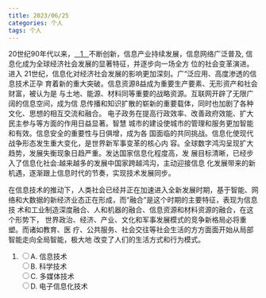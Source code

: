 ```yaml
---
title: 2023/06/25
categories: 个人
tags: 个人
---
```


20世纪90年代以来，<u>&nbsp;&nbsp;&nbsp;1&nbsp;&nbsp;&nbsp;</u>不断创新，信息产业持续发展，信息网络广泛普及,
信息化成为全球经济社会发展的显著特征，并逐步向一场全方 位的社会变革演进。进入
21世纪，信息化对经济社会发展的影响更加深刻。广“泛应用、高度渗透的信息技术正孕
育着新的重大突破。信息资源8益成为重要生产要素、无形资产和社会财富，被认为是
与土地、能源、材料同等重要的战略资源。互联网开辟了无限广阔的信息空间，成为信
息传播和知识扩散的崭新的重要载体，同时也加剧了各种文化、思想的相互交流和融合。
电子政务在提高行政效率、改善政府效能、扩大民主参与等方面的作用日益显著。智慧
城市的建设使城市的管理和服务更加智能和有效。信息安全的重要性与日俱增，成为各
国面临的共同挑战。信息化使现代战争形态发生重大变化，是世界新军事变革的核心内
容。全球数字鸿沟呈现扩大趋势，发展失衡现象日趋严重。发达国家信息化程度高，发
展目标清晰，已经步入了信息化社会:越来越多的发展中国家跨越鸿沟，主动迎接信息
化发展带来的新机遇，逐渐跟上信息时代的节奏，实现技术发展同步。

在信息技术的推动下，人类社会已经并正在加速进入全新发展时期，基于智能、网
络和大数据的新经济业态正在形成，而“融合”是这个时期的主要特征，表现为信息技
术和工业制造深度融合、人和机器的融合、信息资源和材料资源的融合，在这个形势下，
世界政治、经济、产业、文化和军事发展模式的竞争新格局必将重塑。而诸如教育、医
疗、公共服务、社会交往等社会生活的方方面面开始从局部智能走向全局智能，极大地
改变了人们的生活方式和行为模式。

1. <label><input type="radio" name="gender" value="1" />A. 信息技术</label>  
   <label><input type="radio" name="gender" value="2" />B. 科学技术</label>  
   <label><input type="radio" name="gender" value="3" />C. 多媒体技术</label>    
   <label><input type="radio" name="gender" value="4" />D. 电子信息化技术</label>  